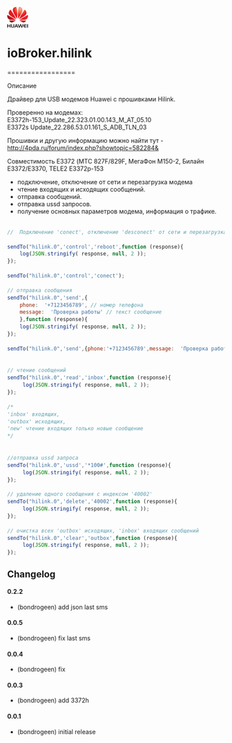 ![Logo](admin/hilink.png)   
 
# ioBroker.hilink   
=================

Описание

Драйвер для USB модемов Huawei с прошивками Hilink.   

Проверенно на модемах:    
E3372h-153_Update_22.323.01.00.143_M_AT_05.10    
E3372s Update_22.286.53.01.161_S_ADB_TLN_03    


Прошивки и другую информацию можно найти тут - http://4pda.ru/forum/index.php?showtopic=582284&   


Совместимость E3372 (МТС 827F/829F, МегаФон M150-2, Билайн E3372/E3370, TELE2 E3372р-153

- подключение, отключение от сети и перезагрузка модема
- чтение входящих и исходящих сообщений.
- отправка сообщений.
- отправка ussd запросов.
- получение основных параметров модема, информация о трафике.


```javascript

//  Подключение 'conect', отключение 'desconect' от сети и перезагрузка модема 'reboot'

sendTo("hilink.0",'control','reboot',function (response){
    log(JSON.stringify( response, null, 2 ));
});

sendTo("hilink.0",'control','conect');

// отправка сообщения
sendTo("hilink.0",'send',{
    phone:  '+7123456789', // номер телефона
    message:  'Проверка работы' // текст сообщение
    },function (response){
    log(JSON.stringify( response, null, 2 ));
});

sendTo("hilink.0",'send',{phone:'+7123456789',message:  'Проверка работы'});


// чтение сообщений 
sendTo("hilink.0",'read','inbox',function (response){
     log(JSON.stringify( response, null, 2 ));
});

/*
'inbox' входящих, 
'outbox' исходящих, 
'new' чтение входящих только новые сообщение 
*/


//отправка ussd запроса
sendTo("hilink.0",'ussd','*100#',function (response){
     log(JSON.stringify( response, null, 2 ));
});

// удаление одного сообщения с индексом '40002'
sendTo("hilink.0",'delete','40002',function (response){
     log(JSON.stringify( response, null, 2 ));
});

// очистка всех 'outbox' исходящих, 'inbox' входящих сообщений
sendTo("hilink.0",'clear','outbox',function (response){
     log(JSON.stringify( response, null, 2 ));
});

```

## Changelog

#### 0.2.2
* (bondrogeen) add json last sms

#### 0.0.5
* (bondrogeen) fix last sms

#### 0.0.4
* (bondrogeen) fix

#### 0.0.3
* (bondrogeen) add 3372h

#### 0.0.1
* (bondrogeen) initial release
